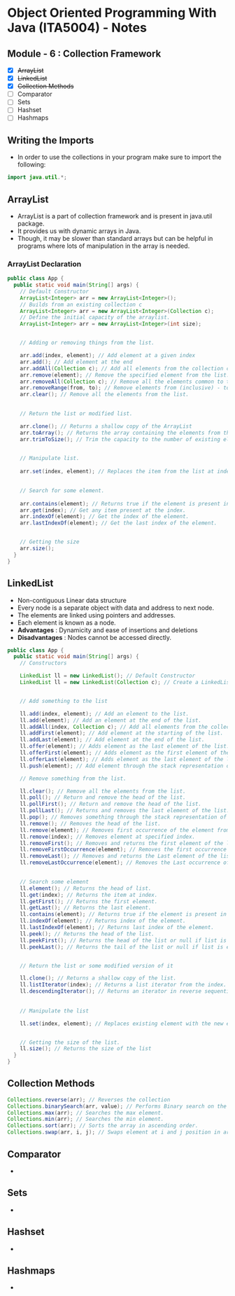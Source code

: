 # Object Oriented Programming With Java (ITA5004) - Notes

## Module - 6 : Collection Framework

- [x] ~~ArrayList~~
- [x] ~~LinkedList~~
- [x] ~~Collection Methods~~
- [ ] Comparator
- [ ] Sets
- [ ] Hashset
- [ ] Hashmaps

## Writing the Imports
- In order to use the collections in your program make sure to import the following:
```java
import java.util.*;
```

## ArrayList

- ArrayList is a part of collection framework and is present in java.util package.
- It provides us with dynamic arrays in Java.
- Though, it may be slower than standard arrays but can be helpful in programs where lots of manipulation in the array is needed.

### ArrayList Declaration

```java
public class App {
  public static void main(String[] args) {
    // Default Constructor
    ArrayList<Integer> arr = new ArrayList<Integer>();
    // Builds from an existing collection c
    ArrayList<Integer> arr = new ArrayList<Integer>(Collection c);
    // Define the initial capacity of the arraylist.
    ArrayList<Integer> arr = new ArrayList<Integer>(int size);


    // Adding or removing things from the list.

    arr.add(index, element); // Add element at a given index
    arr.add(); // Add element at the end
    arr.addAll(Collection c); // Add all elements from the collection c to the arraylist.
    arr.remove(element); // Remove the specified element from the list.
    arr.removeAll(Collection c); // Remove all the elements common to the list and the collection c.
    arr.removeRange(from, to); // Remove elements from (inclusive) - to (exclusive).
    arr.clear(); // Remove all the elements from the list.
    

    // Return the list or modified list.

    arr.clone(); // Returns a shallow copy of the ArrayList
    arr.toArray(); // Returns the array containing the elements from the list.
    arr.trimToSize(); // Trim the capacity to the number of existing elements.
    

    // Manipulate list.
    
    arr.set(index, element); // Replaces the item from the list at index with the new element.
    

    // Search for some element.
    
    arr.contains(element); // Returns true if the element is present in the list.
    arr.get(index); // Get any item present at the index.
    arr.indexOf(element); // Get the index of the element.
    arr.lastIndexOf(element); // Get the last index of the element.


    // Getting the size
    arr.size();
  }
}
```

## LinkedList

- Non-contiguous Linear data structure
- Every node is a separate object with data and address to next node.
- The elements are linked using pointers and addresses.
- Each element is known as a node.
- **Advantages** : Dynamicity and ease of insertions and deletions
- **Disadvantages** : Nodes cannot be accessed directly.

```java
public class App {
  public static void main(String[] args) {
    // Constructors

    LinkedList ll = new LinkedList(); // Default Constructor
    LinkedList ll = new LinkedList(Collection c); // Create a LinkedList using another collection.


    // Add something to the list

    ll.add(index, element); // Add an element to the list.
    ll.add(element); // Add an element at the end of the list.
    ll.addAll(index, Collection c); // Add all elements from the collection to the list at index.
    ll.addFirst(element); // Add element at the starting of the list.
    ll.addLast(element); // Add element at the end of the list.
    ll.offer(element); // Adds element as the last element of the list.
    ll.offerFirst(element); // Adds element as the first element of the list.
    ll.offerLast(element); // Adds element as the last element of the list.
    ll.push(element); // Add element through the stack representation of the list.

    // Remove something from the list.

    ll.clear(); // Remove all the elements from the list.
    ll.poll(); // Return and remove the head of the list.
    ll.pollFirst(); // Return and remove the head of the list.
    ll.pollLast(); // Returns and removes the last element of the list.
    ll.pop(); // Removes something through the stack representation of the list.
    ll.remove(); // Removes the head of the list.
    ll.remove(element); // Removes first occurrence of the element from the list.
    ll.remove(index); // Removes element at specified index.
    ll.removeFirst(); // Removes and returns the first element of the list.
    ll.removeFirstOccurrence(element); // Removes the first occurrence of the specified element.
    ll.removeLast(); // Removes and returns the Last element of the list.
    ll.removeLastOccurrence(element); // Removes the Last occurrence of the specified element.
    

    // Search some element
    ll.element(); // Returns the head of list.
    ll.get(index); // Returns the item at index.
    ll.getFirst(); // Returns the first element.
    ll.getLast(); // Returns the last element.
    ll.contains(element); // Returns true if the element is present in the list.
    ll.indexOf(element); // Returns index of the element.
    ll.lastIndexOf(element); // Returns last index of the element.
    ll.peek(); // Returns the head of the list.
    ll.peekFirst(); // Returns the head of the list or null if list is empty.
    ll.peekLast(); // Returns the tail of the list or null if list is empty.


    // Return the list or some modified version of it

    ll.clone(); // Returns a shallow copy of the list.
    ll.listIterator(index); // Returns a list iterator from the index.
    ll.descendingIterator(); // Returns an iterator in reverse sequential order.
    
    
    // Manipulate the list

    ll.set(index, element); // Replaces existing element with the new element.


    // Getting the size of the list.
    ll.size(); // Returns the size of the list
  }
}
```

## Collection Methods

```java
Collections.reverse(arr); // Reverses the collection
Collections.binarySearch(arr, value); // Performs Binary search on the collection
Collections.max(arr); // Searches the max element.
Collections.min(arr); // Searches the min element.
Collections.sort(arr); // Sorts the array in ascending order.
Collections.swap(arr, i, j); // Swaps element at i and j position in arr.
```

## Comparator

-

## Sets

-

## Hashset

-

## Hashmaps

-
